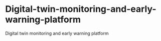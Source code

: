 # Digital-twin-monitoring-and-early-warning-platform
Digital twin monitoring and early warning platform
